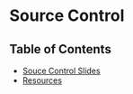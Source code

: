 # Source Control

## Table of Contents

- [Souce Control Slides](http://slides.com/brenna_b/lecture-3-source-control?token=yj49_OIs)
- [Resources](resources.md)
